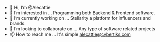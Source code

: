 - 👋 Hi, I’m @Alecattie
- 👀 I’m interested in ... Programming both Backend & Frontend software.
- 🌱 I’m currently working on ... Stellarity a platform for influencers and brands. 
- 💞️ I’m looking to collaborate on ... Any type of software related projects
- 📫 How to reach me ... It's simple alecattie@cybertiks.com

<!---
Alecattie/Alecattie is a ✨ special ✨ repository because its `README.md` (this file) appears on your GitHub profile.
You can click the Preview link to take a look at your changes.
--->
